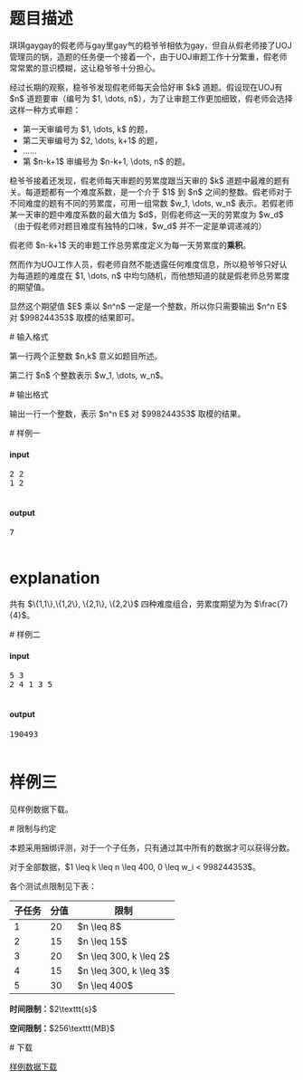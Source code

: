 # 题目描述

<p>琪琪gaygay的假老师与gay里gay气的稳爷爷相依为gay，但自从假老师接了UOJ管理员的锅，造题的任务便一个接着一个，由于UOJ审题工作十分繁重，假老师常常累的意识模糊，这让稳爷爷十分担心。</p>
<p>经过长期的观察，稳爷爷发现假老师每天会恰好审 $k$ 道题。假设现在UOJ有 $n$ 道题要审（编号为 $1, \dots, n$），为了让审题工作更加细致，假老师会选择这样一种方式审题：</p>
<ul><li>第一天审编号为 $1, \dots, k$ 的题，</li>
<li>第二天审编号为 $2, \dots, k+1$ 的题，</li>
<li>……</li>
<li>第 $n-k+1$ 审编号为 $n-k+1, \dots, n$ 的题。</li>
</ul><p>稳爷爷接着还发现，假老师每天审题的劳累度跟当天审的 $k$ 道题中最难的题有关。每道题都有一个难度系数，是一个介于 $1$ 到 $n$ 之间的整数。假老师对于不同难度的题有不同的劳累度，可用一组常数 $w_1, \dots, w_n$ 表示。若假老师某一天审的题中难度系数的最大值为 $d$，则假老师这一天的劳累度为 $w_d$（由于假老师对题目难度有独特的口味，$w_d$ 并不一定是单调递减的）</p>
<p>假老师 $n-k+1$ 天的审题工作总劳累度定义为每一天劳累度的<strong>乘积</strong>。</p>
<p>然而作为UOJ工作人员，假老师自然不能透露任何难度信息，所以稳爷爷只好认为每道题的难度在 $1, \dots, n$ 中均匀随机，而他想知道的就是假老师总劳累度的期望值。</p>
<p>显然这个期望值 $E$ 乘以 $n^n$ 一定是一个整数，所以你只需要输出 $n^n E$ 对 $998244353$ 取模的结果即可。</p>
# 输入格式


<p>第一行两个正整数 $n,k$ 意义如题目所述。</p>
<p>第二行 $n$ 个整数表示 $w_1, \dots, w_n$。</p>
# 输出格式


<p>输出一行一个整数，表示 $n^n E$ 对 $998244353$ 取模的结果。</p>
# 样例一


<h4>input</h4>
<pre>2 2
1 2

</pre>

<h4>output</h4>
<pre>7

</pre>

# explanation


<p>共有 $\{1,1\},\{1,2\}, \{2,1\}, \{2,2\}$ 四种难度组合，劳累度期望为为 $\frac{7}{4}$。</p>
# 样例二


<h4>input</h4>
<pre>5 3
2 4 1 3 5

</pre>

<h4>output</h4>
<pre>190493

</pre>

# 样例三


<p>见样例数据下载。</p>
# 限制与约定


<p>本题采用捆绑评测，对于一个子任务，只有通过其中所有的数据才可以获得分数。</p>
<p>对于全部数据，$1 \leq k \leq n \leq 400, 0 \leq w_i &lt; 998244353$。</p>
<p>各个测试点限制见下表：</p>
<div class="table-responsive">
<table class="table table-bordered table-text-center table-vertical-middle"><thead><tr><th>子任务</th>
<th>分值</th>
<th>限制</th>
</tr></thead><tbody><tr><td>1</td><td>20</td><td>$n \leq 8$</td></tr><tr><td>2</td><td>15</td><td>$n \leq 15$</td></tr><tr><td>3</td><td>20</td><td>$n \leq 300, k \leq 2$</td></tr><tr><td>4</td><td>15</td><td>$n \leq 300, k \leq 3$</td></tr><tr><td>5</td><td>30</td><td>$n \leq 400$</td></tr></tbody></table></div>

<p><strong>时间限制：</strong>$2\texttt{s}$</p>
<p><strong>空间限制：</strong>$256\texttt{MB}$</p>
# 下载


<p><a href="/download.php?type=problem&amp;id=311">样例数据下载</a></p>
